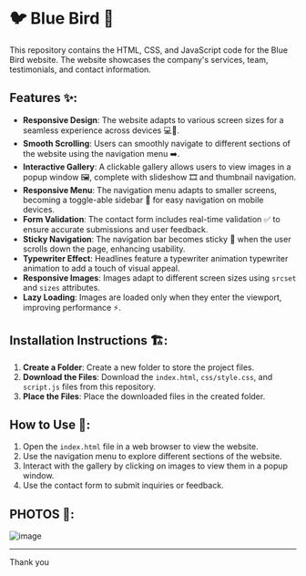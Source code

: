 # 🐦 Blue Bird 💙

This repository contains the HTML, CSS, and JavaScript code for the Blue Bird website. The website showcases the company's services, team, testimonials, and contact information.

## Features ✨:

- **Responsive Design**: The website adapts to various screen sizes for a seamless experience across devices 💻📱.
- **Smooth Scrolling**: Users can smoothly navigate to different sections of the website using the navigation menu ➡️.
- **Interactive Gallery**: A clickable gallery allows users to view images in a popup window 🖼️, complete with slideshow 🎞️ and thumbnail navigation.
- **Responsive Menu**: The navigation menu adapts to smaller screens, becoming a toggle-able sidebar 🍔 for easy navigation on mobile devices.
- **Form Validation**: The contact form includes real-time validation ✅ to ensure accurate submissions and user feedback.
- **Sticky Navigation**: The navigation bar becomes sticky 📌 when the user scrolls down the page, enhancing usability.
- **Typewriter Effect**: Headlines feature a typewriter animation  typewriter animation to add a touch of visual appeal.
- **Responsive Images**: Images adapt to different screen sizes using `srcset` and `sizes` attributes.
- **Lazy Loading**: Images are loaded only when they enter the viewport, improving performance ⚡️.

## Installation Instructions 🏗️:

1. **Create a Folder**: Create a new folder to store the project files.
2. **Download the Files**: Download the `index.html`, `css/style.css`, and `script.js` files from this repository.
3. **Place the Files**: Place the downloaded files in the created folder.

## How to Use 🧭:

1. Open the `index.html` file in a web browser to view the website.
2. Use the navigation menu to explore different sections of the website.
3. Interact with the gallery by clicking on images to view them in a popup window.
4. Use the contact form to submit inquiries or feedback.

## PHOTOS 📸:
![image](https://github.com/TANISHA-singh-7/shipping/assets/124425940/7ad97505-3d1c-41d2-a08c-a578f9336bc3)


---

Thank you 
